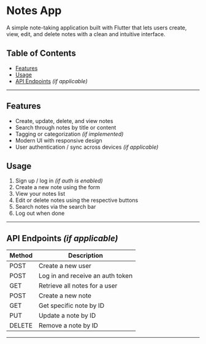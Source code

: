 
#  Notes App

A simple note-taking application built with Flutter that lets users create, view, edit, and delete notes with a clean and intuitive interface.

##  Table of Contents

* [Features](#features)
* [Usage](#usage)
* [API Endpoints](#api-endpoints) *(if applicable)*

---

##  Features

*  Create, update, delete, and view notes
*  Search through notes by title or content
*  Tagging or categorization *(if implemented)*
*  Modern UI with responsive design
*  User authentication / sync across devices *(if applicable)*


##  Usage

1. Sign up / log in *(if auth is enabled)*
2. Create a new note using the form
3. View your notes list
4. Edit or delete notes using the respective buttons
5. Search notes via the search bar
6. Log out when done

---

##  API Endpoints *(if applicable)*

| Method | Description                      |
| ------ | -------------------------------- |
| POST   | Create a new user                |
| POST   | Log in and receive an auth token |
| GET    | Retrieve all notes for a user    |
| POST   | Create a new note                |
| GET    | Get specific note by ID          |
| PUT    | Update a note by ID              |
| DELETE | Remove a note by ID              |

---
